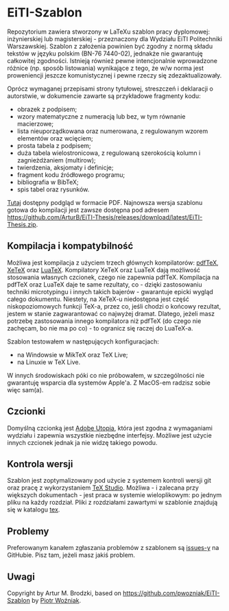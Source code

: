 # EiTI-Szablon
Repozytorium zawiera stworzony w LaTeXu szablon pracy dyplomowej: inżynierskiej lub magisterskiej - przeznaczony dla Wydziału EiTI Politechniki Warszawskiej. Szablon z założenia powinien być zgodny z normą składu tekstów w języku polskim (BN-76 7440-02), jednakże nie gwarantuję całkowitej zgodności. Istnieją również pewne intencjonalnie wprowadzone różnice (np. sposób listowania) wynikające z tego, że w/w norma jest proweniencji jeszcze komunistycznej i pewne rzeczy się zdezaktualizowały. 

Oprócz wymaganej przepisami strony tytułowej, streszczeń i deklaracji o autorstwie, w dokumencie zawarte są przykładowe fragmenty kodu:
 - obrazek z podpisem;
 - wzory matematyczne z numeracją lub bez, w tym równanie macierzowe;
 - lista nieuporządkowana oraz numerowana, z regulowanym wzorem elementów oraz wcięciem;
 - prosta tabela z podpisem;
 - duża tabela wielostronicowa, z regulowaną szerokością kolumn i zagnieżdżaniem (multirow);
 - twierdzenia, aksjomaty i definicje;
 - fragment kodu źródłowego programu;
 - bibliografia w BibTeX;
 - spis tabel oraz rysunków.
 
 [Tutaj](https://github.com/ArturB/EiTI-Szablon/blob/master/main.pdf) dostępny podgląd w formacie PDF. Najnowsza wersja szablonu gotowa do kompilacji jest zawsze dostępna pod adresem https://github.com/ArturB/EiTI-Thesis/releases/download/latest/EiTI-Thesis.zip. 
 
 ## Kompilacja i kompatybilność
Możliwa jest kompilacja z użyciem trzech głównych kompilatorów: [pdfTeX](https://www.tug.org/applications/pdftex/), [XeTeX](http://xetex.sourceforge.net/) oraz [LuaTeX](http://www.luatex.org/). Kompilatory XeTeX oraz LuaTeX dają możliwość stosowania własnych czcionek, czego nie zapewnia pdfTeX. Kompilacja na pdfTeX oraz LuaTeX daje te same rezultaty, co - dzięki zastosowaniu techniki microtypingu i innych takich bajerów - gwarantuje epicki wygląd całego dokumentu. Niestety, na XeTeX-u niedostępna jest część niskopoziomowych funkcji TeX-a, przez co, jeśli chodzi o końcowy rezultat, jestem w stanie zagwarantować co najwyżej dramat. Dlatego, jeżeli masz potrzebę zastosowania innego kompilatora niż pdfTeX (do czego nie zachęcam, bo nie ma po co) - to ogranicz się raczej do LuaTeX-a. 

Szablon testowałem w następujących konfiguracjach:
 - na Windowsie w MikTeX oraz TeX Live;
 - na Linuxie w TeX Live.
 
 W innych środowiskach póki co nie próbowałem, w szczególności nie gwarantuję wsparcia dla systemów Apple'a. Z MacOS-em radzisz sobie więc sam(a). 

 ## Czcionki
Domyślną czcionką jest [Adobe Utopia](https://ctan.org/pkg/fourier), która jest zgodna z wymaganiami wydziału i zapewnia wszystkie niezbędne interfejsy. Możliwe jest użycie innych czcionek jednak ja nie widzę takiego powodu. 
 
 ## Kontrola wersji
Szablon jest zoptymalizowany pod użycie z systemem kontroli wersji git oraz pracę z wykorzystaniem [TeX Studio](https://www.texstudio.org/). Możliwa - i zalecana przy większych dokumentach - jest praca w systemie wieloplikowym: po jednym pliku na każdy rozdział. Pliki z rozdziałami zawartymi w szablonie znajdują się w katalogu [tex](https://github.com/ArturB/EiTI-Szablon/tree/master/tex).
 
 ## Problemy
 Preferowanym kanałem zgłaszania problemów z szablonem są [issues-y](https://github.com/ArturB/EiTI-Thesis/issues) na GitHubie. Pisz tam, jeżeli masz jakiś problem. 
 
 ## Uwagi
 Copyright by Artur M. Brodzki, based on https://github.com/pwozniak/EiTI-Szablon by [Piotr Woźniak](https://github.com/pwozniak). 
